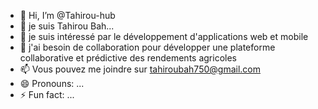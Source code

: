 - 👋 Hi, I’m @Tahirou-hub
- 👀 je suis Tahirou Bah...
- 🌱 je suis intéressé par le développement d'applications web et mobile 
- 💞️ j'ai besoin de collaboration pour développer une plateforme collaborative et prédictive des rendements agricoles 
- 📫 Vous pouvez me joindre sur tahiroubah750@gmail.com
- 😄 Pronouns: ...
- ⚡ Fun fact: ...

<!---
Tahirou-hub/Tahirou-hub is a ✨ special ✨ repository because its `README.md` (this file) appears on your GitHub profile.
You can click the Preview link to take a look at your changes.
--->

